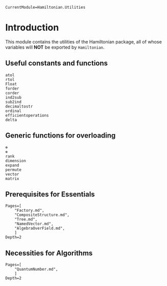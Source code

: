 ```@meta
CurrentModule=Hamiltonian.Utilities
```

# Introduction

This module contains the utilities of the Hamiltonian package, all of whose variables will **NOT** be exported by `Hamiltonian`.

## Useful constants and functions

```@docs
atol
rtol
Float
forder
corder
ind2sub
sub2ind
decimaltostr
ordinal
efficientoperations
delta
```

## Generic functions for overloading

```@docs
⊕
⊗
rank
dimension
expand
permute
vector
matrix
```

## Prerequisites for Essentials

```@contents
Pages=[
    "Factory.md",
    "CompositeStructure.md",
    "Tree.md",
    "NamedVector.md",
    "AlgebraOverField.md",
    ]
Depth=2
```

## Necessities for Algorithms

```@contents
Pages=[
    "QuantumNumber.md",
    ]
Depth=2
```

